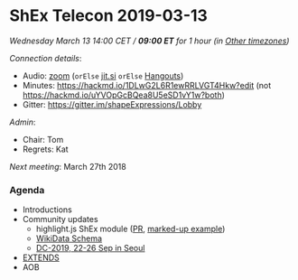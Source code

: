 # ShEx Telecon 2019-03-13

*Wednesday March 13 14:00 CET / __09:00 ET__ for 1 hour (in [Other timezones](https://www.timeanddate.com/worldclock/fixedtime.html?msg=ShEx+CG&iso=20190313T14&p1=195&ah=1))*

*Connection details*:
* Audio: [zoom](https://zoom.us/j/441496948) (`orElse` [jit.si](https://meet.jit.si/ShEx) `orElse` [Hangouts](http://tinyurl.com/ShEx-hangouts))
* Minutes: https://hackmd.io/1DLwG2L6R1ewRRLVGT4Hkw?edit (not https://hackmd.io/uYVOpGcBQea8U5eSD1vY1w?both)
* Gitter: https://gitter.im/shapeExpressions/Lobby

*Admin*:
 * Chair: Tom
 * Regrets: Kat

*Next meeting*: March 27th 2018

### Agenda

* Introductions
* Community updates
  * highlight.js ShEx module ([PR](https://github.com/highlightjs/highlight.js/pull/2001), [marked-up example](https://www.w3.org/2019/03/FHIR-ShEx/))
  * [WikiData Schema](https://wikidata-shex.wmflabs.org/wiki/Main_Page)
  * [DC-2019, 22-26 Sep in Seoul](http://www.dublincore.org/conferences/2019/cfp/)
* [EXTENDS](https://rawgit.com/shexSpec/primer/extends/index.html#extension)
* AOB
